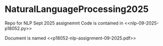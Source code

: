 # NaturalLanguageProcessing2025
Repo for NLP Sept 2025 assignemnt
Code is contained in <<nlp-09-2025-p18052.py>>

Document is named <<p18052-nlp-assignment-09-2025.pdf>>
